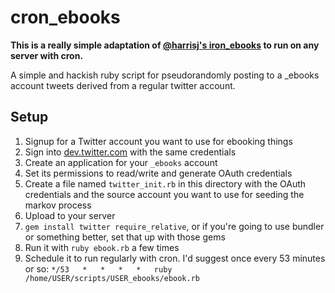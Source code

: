 # cron_ebooks

**This is a really simple adaptation of [@harrisj's iron_ebooks](https://github.com/harrisj/iron_ebooks) to run on any server with cron.**

A simple and hackish ruby script for pseudorandomly posting to a _ebooks account tweets derived from a regular twitter account.

## Setup

1. Signup for a Twitter account you want to use for ebooking things
2. Sign into [dev.twitter.com](https://dev.twitter.com) with the same credentials
3. Create an application for your `_ebooks` account
4. Set its permissions to read/write and generate OAuth credentials
5. Create a file named `twitter_init.rb` in this directory with the OAuth credentials and the source account you want to use for seeding the markov process
6. Upload to your server
7. `gem install twitter require_relative`, or if you're going to use bundler or something better, set that up with those gems
8. Run it with `ruby ebook.rb` a few times
9. Schedule it to run regularly with cron. I'd suggest once every 53 minutes or so: `*/53   *   *   *   *   ruby /home/USER/scripts/USER_ebooks/ebook.rb`
